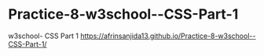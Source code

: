 # Practice-8-w3school--CSS-Part-1
w3school- CSS Part 1
https://afrinsanjida13.github.io/Practice-8-w3school--CSS-Part-1/
